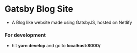 # Gatsby Blog Site
* A Blog like website made using GatsbyJS, hosted on Netlify

### For development
* hit **yarn develop** and go to **localhost:8000/**